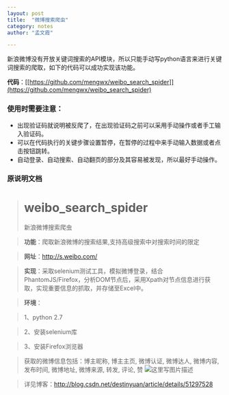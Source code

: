 ```yaml
---
layout: post
title:  "微博搜索爬虫"      
category: notes
author: "孟文霞"

---
```


新浪微博没有开放关键词搜索的API模块，所以只能手动写python语言来进行关键词搜索的爬取，如下的代码可以成功实现该功能。    

**代码**：[[https://github.com/mengwx/weibo_search_spider]](https://github.com/mengwx/weibo_search_spider)

### 使用时需要注意：    
* 出现验证码就说明被反爬了，在出现验证码之前可以采用手动操作或者手工输入验证码。
* 可以在代码执行的关键步骤设置暂停，在暂停的过程中来手动输入数据或者点击按钮跳转。
* 自动登录、自动搜索、自动翻页的部分及其容易被发现，所以最好手动操作。

     
### 原说明文档
># weibo_search_spider
>新浪微博搜索爬虫

>**功能**：爬取新浪微博的搜索结果,支持高级搜索中对搜索时间的限定

>**网址**：http://s.weibo.com/

>**实现**：采取selenium测试工具，模拟微博登录，结合PhantomJS/Firefox，分析DOM节点后，采用Xpath对节点信息进行获取，实现重要信息的抓取，并存储至Excel中。

>**环境**：

>1、python 2.7

>2、安装selenium库

>3、安装Firefox浏览器

>获取的微博信息包括：博主昵称, 博主主页, 微博认证, 微博达人, 微博内容, 发布时间, 微博地址, 微博来源, 转发, 评论, 赞
![这里写图片描述](http://img.blog.csdn.net/20160502170809267)

>详见博客：http://blog.csdn.net/destinyuan/article/details/51297528